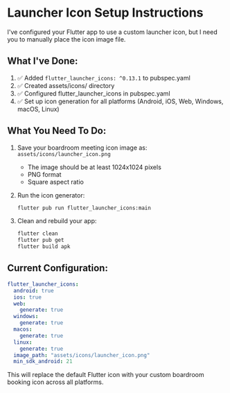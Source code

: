 # Launcher Icon Setup Instructions

I've configured your Flutter app to use a custom launcher icon, but I need you to manually place the icon image file.

## What I've Done:

1. ✅ Added `flutter_launcher_icons: ^0.13.1` to pubspec.yaml
2. ✅ Created assets/icons/ directory
3. ✅ Configured flutter_launcher_icons in pubspec.yaml
4. ✅ Set up icon generation for all platforms (Android, iOS, Web, Windows, macOS, Linux)

## What You Need To Do:

1. Save your boardroom meeting icon image as: `assets/icons/launcher_icon.png`
   - The image should be at least 1024x1024 pixels
   - PNG format
   - Square aspect ratio

2. Run the icon generator:
   ```bash
   flutter pub run flutter_launcher_icons:main
   ```

3. Clean and rebuild your app:
   ```bash
   flutter clean
   flutter pub get
   flutter build apk
   ```

## Current Configuration:

```yaml
flutter_launcher_icons:
  android: true
  ios: true
  web:
    generate: true
  windows:
    generate: true
  macos:
    generate: true
  linux:
    generate: true
  image_path: "assets/icons/launcher_icon.png"
  min_sdk_android: 21
```

This will replace the default Flutter icon with your custom boardroom booking icon across all platforms.